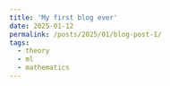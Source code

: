 ```yaml
---
title: 'My first blog ever'
date: 2025-01-12
permalink: /posts/2025/01/blog-post-1/
tags:
  - theory
  - ml
  - mathematics
---
```

